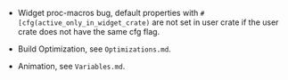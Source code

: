 * Widget proc-macros bug, default properties with `#[cfg(active_only_in_widget_crate)` are not set in user crate if the
  user crate does not have the same cfg flag.

* Build Optimization, see `Optimizations.md`.
* Animation, see `Variables.md`.